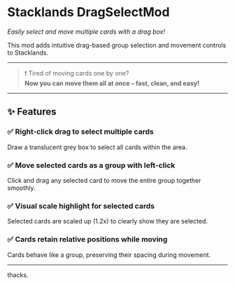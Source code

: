 # Stacklands DragSelectMod  
*Easily select and move multiple cards with a drag box!*

This mod adds intuitive drag-based group selection and movement controls to Stacklands.

---

> ❗ Tired of moving cards one by one?  
> **Now you can move them all at once – fast, clean, and easy!**

---

## ✨ Features

### ✅ Right-click drag to select multiple cards  
Draw a translucent grey box to select all cards within the area.

### ✅ Move selected cards as a group with left-click  
Click and drag any selected card to move the entire group together smoothly.

### ✅ Visual scale highlight for selected cards  
Selected cards are scaled up (1.2x) to clearly show they are selected.

### ✅ Cards retain relative positions while moving  
Cards behave like a group, preserving their spacing during movement.

---

thacks.


